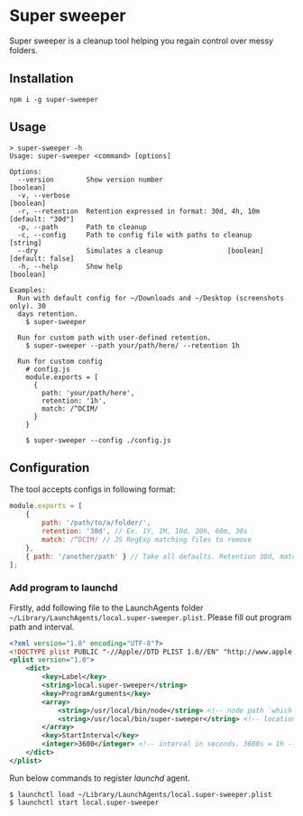 # Super sweeper

Super sweeper is a cleanup tool helping you regain control over messy folders.

## Installation
```
npm i -g super-sweeper
```

## Usage

```
> super-sweeper -h
Usage: super-sweeper <command> [options]

Options:
  --version        Show version number                                 [boolean]
  -v, --verbose                                                        [boolean]
  -r, --retention  Retention expressed in format: 30d, 4h, 10m  [default: "30d"]
  -p, --path       Path to cleanup
  -c, --config     Path to config file with paths to cleanup            [string]
  --dry            Simulates a cleanup                [boolean] [default: false]
  -h, --help       Show help                                           [boolean]

Examples:
  Run with default config for ~/Downloads and ~/Desktop (screenshots only). 30
  days retention.
    $ super-sweeper

  Run for custom path with user-defined retention.
    $ super-sweeper --path your/path/here/ --retention 1h

  Run for custom config
    # config.js
    module.exports = [
      {
        path: 'your/path/here',
        retention: '1h',
        match: /^DCIM/
      }
    }

    $ super-sweeper --config ./config.js
```

## Configuration

The tool accepts configs in following format:

```js
module.exports = [
    {
        path: '/path/to/a/folder/',
        retention: '30d', // Ex. 1Y, 1M, 10d, 20h, 60m, 30s
        match: /^DCIM/ // JS RegExp matching files to remove
    }, 
    { path: '/another/path' } // Take all defaults. Retention 30d, match all
];
```

### Add program to launchd

Firstly, add following file to the LaunchAgents folder `~/Library/LaunchAgents/local.super-sweeper.plist`. Please fill out program path and interval.
```xml
<?xml version="1.0" encoding="UTF-8"?>
<!DOCTYPE plist PUBLIC "-//Apple//DTD PLIST 1.0//EN" "http://www.apple.com/DTDs/PropertyList-1.0.dtd">
<plist version="1.0">
    <dict>
        <key>Label</key>
        <string>local.super-sweeper</string>
        <key>ProgramArguments</key>
		<array>
			<string>/usr/local/bin/node</string> <!-- node path `which node` -->
            <string>/usr/local/bin/super-sweeper</string> <!-- location of the tool. You can get this by calling `which super-sweeper` -->
		</array>
        <key>StartInterval</key>
        <integer>3600</integer> <!-- interval in seconds. 3600s = 1h -->
    </dict>
</plist>

```

Run below commands to register _launchd_ agent.

```
$ launchctl load ~/Library/LaunchAgents/local.super-sweeper.plist
$ launchctl start local.super-sweeper
```
